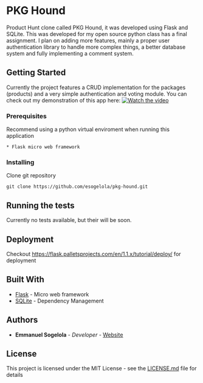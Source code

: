 # PKG Hound

Product Hunt clone called PKG Hound, it was developed using Flask and SQLite.
This was developed for my open source python class has a final assignment.
I plan on adding more features, mainly a proper user authentication library to handle more complex things, a better database system and fully implementing a comment system.

## Getting Started

Currently the project features a CRUD implementation for the packages (products) and a very simple authentication and voting module.
You can check out my demonstration of this app here:
[![Watch the video](https://img.youtube.com/vi/lRGVlsxjC8U/maxresdefault.jpg)](https://youtu.be/lRGVlsxjC8U)

### Prerequisites

Recommend using a python virtual enviroment when running this application

```
* Flask micro web framework

```

### Installing

Clone git repository

```
git clone https://github.com/esogelola/pkg-hound.git
```

## Running the tests

Currently no tests available, but their will be soon.


## Deployment

Checkout https://flask.palletsprojects.com/en/1.1.x/tutorial/deploy/ for deployment

## Built With

* [Flask](https://flask.palletsprojects.com/) - Micro web framework 
* [SQLite](https://www.sqlite.org/index.html) - Dependency Management





## Authors

* **Emmanuel Sogelola** - *Developer* - [Website](https://esogelola.com/)

## License

This project is licensed under the MIT License - see the [LICENSE.md](LICENSE.md) file for details

